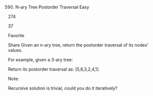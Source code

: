 590. N-ary Tree Postorder Traversal
Easy

274

37

Favorite

Share
Given an n-ary tree, return the postorder traversal of its nodes' values.

For example, given a 3-ary tree:

 



 

Return its postorder traversal as: [5,6,3,2,4,1].

 
Note:

Recursive solution is trivial, could you do it iteratively?